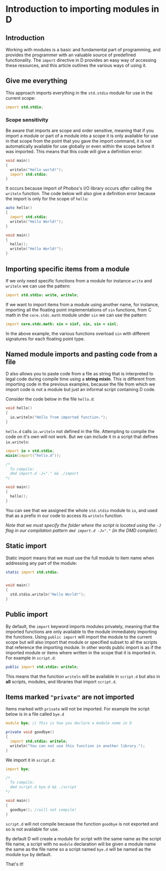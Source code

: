 # Introduction to importing modules in D

## Introduction

Working with modules is a basic and fundamental part of programming, and provides the programmer with an valuable source of predefined functionality. The `import` directive in D provides an easy way of accessing these resources, and this article outlines the various ways of using it.

## Give me everything

This approach imports everything in the `std.stdio` module for use in the current scope:

```d
import std.stdio;
```

### Scope sensitivity

Be aware that imports are scope and order sensitive, meaning that if you import a module or part of a module into a scope it is only available for use in that scope from the point that you gave the import command, it is not automatically available for use globally or even within the scope before it was imported. This means that this code will give a definition error:

```d
void main()
{
  writeln("Hello world!");
  import std.stdio;
}
```
It occurs because import of Phobos's I/O library occurs *after* calling the `writeln` function. The code below will also give a definition error because the import is only for the scope of `hello`:

```d
auto hello()
{
  import std.stdio;
  writeln("Hello World!");
}

void main()
{
  hello();
  writeln("Hello World!");
}
```

## Importing specific items from a module

If we only need specific functions from a module for instance `write` and `writeln` we can use the pattern:

```d
import std.stdio: write, writeln;
```

If we want to import items from a module using another name, for instance, importing all the floating point implementations of `sin` functions, from  C math in the `core.stdc.math` module under `sin` we can use the pattern:

```d
import core.stdc.math: sin = sinf, sin, sin = sinl;
```

In the above example, the various functions overload `sin` with different signatures for each floating point type.

## Named module imports and pasting code from a file

D also allows you to paste code from a file as string that is interpreted to legal code during compile time using a **string mixin**. This is different from importing code in the previous examples, because the file from which we import code is not a module but just an informal script containing D code.

Consider the code below in the file `hello.d`:

```d
void hello()
{
  io.writeln("Hello from imported function.");
}
```

`hello.d` calls `io.writeln` not defined in the file. Attempting to compile the code on it's own will not work. But we can include it in a script that defines `io.writeln`:

```d
import io = std.stdio;
mixin(import("hello.d"));

/*
  To compile:
  dmd import.d -J="." && ./import
*/

void main()
{
  hello();
}
```

You can see that we assigned the whole `std.stdio` module to `io`, and used that as a prefix in our code to access its `writeln` function.

*Note that we must specify the folder where the script is located using the `-J` flag in our compilation pattern `dmd import.d -J="."` (in the DMD compiler).* 

## Static import

Static import means that we must use the full module to item name when addressing any part of the module:

```d
static import std.stdio;


void main()
{
  std.stdio.writeln("Hello World!");
}
```

## Public import

By default, the `import` keyword imports modules privately, meaning that the imported functions are only available to the module immediately importing the functions. Using `public import` will import the module to the current scope but will also import that module or specified subset to all the scripts that reference the importing module. In other words public import is as if the imported module or items where written in the scope that it is imported in. For example in `script.d`:

```d
public import std.stdio: writeln;
```

This means that the function `writeln` will be available in `script.d` but also in **all** scripts, modules, and libraries that import `script.d`.

## Items marked `"private"` are not imported

Items marked with `private` will not be imported. For example the script below is in a file called `bye.d`

```d
module bye; // This is how you declare a module name in D

private void goodbye()
{
  import std.stdio: writeln;
  writeln("You can not use this function in another library.");
}
```

We import it in `script.d`:

```d
import bye;

/*
  To compile:
  dmd script.d bye.d && ./script
*/

void main()
{
  goodbye(); //will not compile!
}
```

`script.d` will not compile because the function `goodbye` is not exported and so is not available for use.

By default D will create a module for script with the same name as the script file name, a script with no `module`  declaration will be given a module name the same as the file name so a script named `bye.d` will be named as the module `bye` by default.

That's it!
